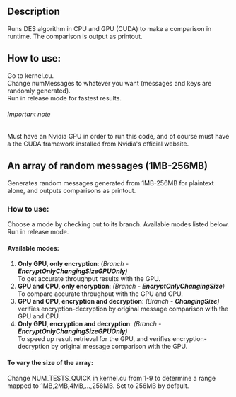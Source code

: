 ## Description
Runs DES algorithm in CPU and GPU (CUDA) to make a comparison in runtime. The comparison is output as printout.
## How to use:
Go to kernel.cu.\
Change numMessages to whatever you want (messages and keys are randomly generated).\
Run in release mode for fastest results.
###### Important note
Must have an Nvidia GPU in order to run this code, and of course must have a the CUDA framework installed from Nvidia's official website.
## An array of random messages (1MB-256MB)
Generates random messages generated from 1MB-256MB for plaintext alone, and outputs comparisons as printout.
### How to use:
Choose a mode by checking out to its branch. Available modes listed below.\
Run in release mode.
#### Available modes:
1. **Only GPU, only encryption**: (*Branch* - ***EncryptOnlyChangingSizeGPUOnly**)*\
To get accurate throughput results with the GPU. 
2. **GPU and CPU, only encryption**: *(Branch - **EncryptOnlyChangingSize**)*\
To compare accurate throughput with the GPU and CPU.
3. **GPU and CPU, encryption and decryption**: *(Branch - **ChangingSize**)*\
verifies encryption-decryption by original message comparison with the GPU and CPU.
4. **Only GPU, encryption and decryption**: *(Branch - **EncryptOnlyChangingSizeGPUOnly**)*\
To speed up result retrieval for the GPU, and verifies encryption-decryption by original message comparison with the GPU.


#### To vary the size of the array:
Change NUM_TESTS_QUICK in kernel.cu from 1-9 to determine a range mapped to 1MB,2MB,4MB,...,256MB. Set to 256MB by default.

